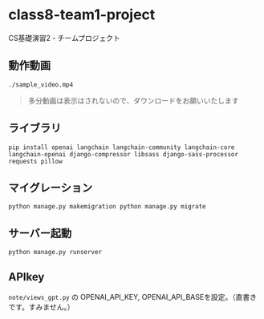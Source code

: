 # class8-team1-project
CS基礎演習2 - チームプロジェクト 

## 動作動画
`./sample_video.mp4`
> 多分動画は表示はされないので、ダウンロードをお願いいたします

## ライブラリ
`pip install openai langchain langchain-community langchain-core langchain-openai django-compressor libsass django-sass-processor requests pillow`

## マイグレーション
`python manage.py makemigration
python manage.py migrate`

## サーバー起動
`python manage.py runserver`

## APIkey
`note/views_gpt.py` の OPENAI_API_KEY, OPENAI_API_BASEを設定。（直書きです。すみません。）






